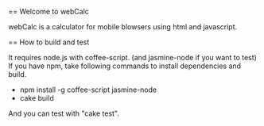 == Welcome to webCalc

webCalc is a calculator for mobile blowsers using html and javascript.

== How to build and test

It requires node.js with coffee-script. (and jasmine-node if you want to test)
If you have npm, take following commands to install dependencies and build.

* npm install -g coffee-script jasmine-node
* cake build

And you can test with "cake test".